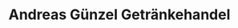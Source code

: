 ---
title: "Andreas Günzel Getränkehandel"
url: /witten/andreas-guenzel-getraenkehandel/
shop: Getränke
---